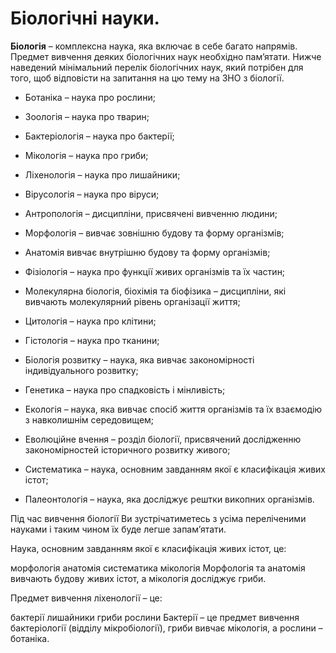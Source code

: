 Біологічні науки.
=================

**Біологія** – комплексна наука, яка включає в себе багато напрямів. Предмет
вивчення деяких біологічних наук необхідно пам’ятати. Нижче наведений
мінімальний перелік біологічних наук, який потрібен для того, щоб
відповісти на запитання на цю тему на ЗНО з біології.

-   Ботаніка – наука про рослини;

-   Зоологія – наука про тварин;

-   Бактеріологія – наука про бактерії;

-   Мікологія – наука про гриби;

-   Ліхенологія – наука про лишайники;

-   Вірусологія – наука про віруси;

-   Антропологія – дисципліни, присвячені вивченню людини;

-   Морфологія – вивчає зовнішню будову та форму організмів;

-   Анатомія вивчає внутрішню будову та форму організмів;

-   Фізіологія – наука про функції живих організмів та їх частин;

-   Молекулярна біологія, біохімія та біофізика – дисципліни, які
    вивчають молекулярний рівень організації життя;

-   Цитологія – наука про клітини;

-   Гістологія – наука про тканини;

-   Біологія розвитку – наука, яка вивчає закономірності індивідуального
    розвитку;

-   Генетика – наука про спадковість і мінливість;

-   Екологія – наука, яка вивчає спосіб життя організмів та їх взаємодію
    з навколишнім середовищем;

-   Еволюційне вчення – розділ біології, присвячений дослідженню
    закономірностей історичного розвитку живого;

-   Систематика – наука, основним завданням якої є класифікація живих
    істот;

-   Палеонтологія – наука, яка досліджує рештки викопних організмів.

Під час вивчення біології Ви зустрічатиметесь з усіма переліченими
науками і таким чином їх буде легше запам’ятати.

<quiz correctLabel="correct" incorrectLabel="incorrect" checkLabel="check">
    <question text="">
        <p>Наука, основним завданням якої є класифікація живих істот, це:</p>
        <answer>морфологія</answer>
        <answer>анатомія</answer>
        <answer correct>систематика</answer>
        <answer>мікологія</answer>
        <explanation>
        Морфологія та анатомія вивчають будову живих істот, а мікологія досліджує гриби.
        </explanation>
    </question>
    <question text="">
        <p>Предмет вивчення ліхенології – це:</p>
        <answer>бактерії</answer>
        <answer correct>лишайники</answer>
        <answer>гриби</answer>
        <answer>рослини</answer>
        <explanation>
        Бактерії – це предмет вивчення бактеріології (відділу мікробіології), гриби вивчає мікологія, а рослини – ботаніка.
        </explanation>
    </question>
</quiz>